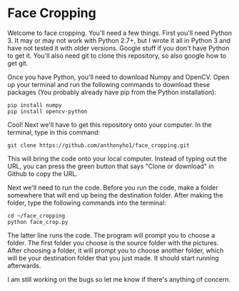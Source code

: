 # Face Cropping

Welcome to face cropping. You'll need a few things. First you'll need Python 3. It may or may not work with Python 2.7+, but I wrote it all in Python 3 and have not tested it with older versions. Google stuff if you don't have Python to get it. You'll also need git to clone this repository, so also google how to get git. 

Once you have Python, you'll need to download Numpy and OpenCV. Open up your terminal and run the following commands to download these packages (You probably already have pip from the Python installation):
~~~
pip install numpy
pip install opencv-python
~~~

Cool! Next we'll have to get this repository onto your computer. In the terminal, type in this command:
~~~
git clone https://github.com/anthonyho1/face_cropping.git
~~~
This will bring the code onto your local computer. Instead of typing out the URL, you can press the green button that says "Clone or download" in Github to copy the URL. 

Next we'll need to run the code. Before you run the code, make a folder somewhere that will end up being the destination folder. After making the folder, type the following commands into the terminal:
~~~shell
cd ~/face_cropping
python face_crop.py
~~~
The latter line runs the code. The program will prompt you to choose a folder. The first folder you choose is the source folder with the pictures. After choosing a folder, it will prompt you to choose another folder, which will be your destination folder that you just made. It should start running afterwards.

I am still working on the bugs so let me know if there's anything of concern.
